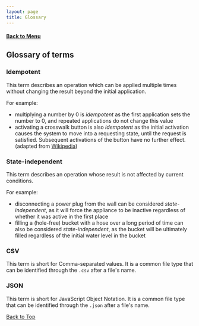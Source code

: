 ```yaml
---
layout: page
title: Glossary
---
```


#### [Back to Menu](../UserGuide.md)

## Glossary of terms

### Idempotent

This term describes an operation which can be applied multiple times without changing the result beyond the initial application.

For example:

- multiplying a number by 0 is *idempotent* as the first application sets the number to 0, and repeated applications do not change this value
- activating a crosswalk button is also *idempotent* as the initial activation causes the system to move into a requesting state, until the request is satisfied. Subsequent activations of the button have no further effect. (adapted from [Wikipedia](https://en.wikipedia.org/wiki/Idempotence#Applied_examples))

### State-independent

This term describes an operation whose result is not affected by current conditions.

For example:

- disconnecting a power plug from the wall can be considered *state-independent*, as it will force the appliance to be inactive regardless of whether it was active in the first place
- filling a (hole-free) bucket with a hose over a long period of time can also be considered *state-independent*, as the bucket will be ultimately filled regardless of the initial water level in the bucket

### CSV

This term is short for Comma-separated values. It is a common file type that can be identified through the `.csv` after a file's name.

### JSON

This term is short for JavaScript Object Notation. It is a common file type that can be identified through the `.json` after a file's name.

[Back to Top](#back-to-menu)
